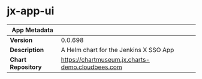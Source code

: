 # jx-app-ui

|App Metadata||
|---|---|
| **Version** | 0.0.698 |
| **Description** | A Helm chart for the Jenkins X SSO App |
| **Chart Repository** | https://chartmuseum.jx.charts-demo.cloudbees.com |
